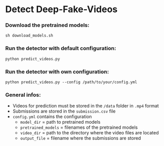 # Detect Deep-Fake-Videos

### Download the pretrained models:

```
sh download_models.sh
```

### Run the detector with default configuration:

```
python predict_videos.py
```

### Run the detector with own configuration:

```
python predict_videos.py --config /path/to/your/config.yml
```

### General infos:

- Videos for prediction must be stored in the `/data` folder in `.mp4` format
- Submissions are stored in the `submission.csv` file
- `config.yml` contains the configuration
  - `model_dir` = path to pretrained models
  - `pretrained_models` = filenames of the pretrained models
  - `video_dir` = path to the directory where the video files are located
  - `output_file` = filename where the submissions are stored
